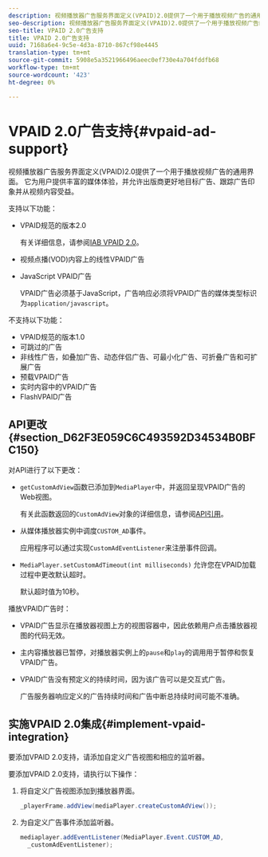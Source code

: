 ```yaml
---
description: 视频播放器广告服务界面定义(VPAID)2.0提供了一个用于播放视频广告的通用界面。 它为用户提供丰富的媒体体验，并允许出版商更好地目标广告、跟踪广告印象并从视频内容受益。
seo-description: 视频播放器广告服务界面定义(VPAID)2.0提供了一个用于播放视频广告的通用界面。 它为用户提供丰富的媒体体验，并允许出版商更好地目标广告、跟踪广告印象并从视频内容受益。
seo-title: VPAID 2.0广告支持
title: VPAID 2.0广告支持
uuid: 7168a6e4-9c5e-4d3a-8710-867cf98e4445
translation-type: tm+mt
source-git-commit: 5908e5a3521966496aeec0ef730e4a704fddfb68
workflow-type: tm+mt
source-wordcount: '423'
ht-degree: 0%

---
```



# VPAID 2.0广告支持{#vpaid-ad-support}

视频播放器广告服务界面定义(VPAID)2.0提供了一个用于播放视频广告的通用界面。 它为用户提供丰富的媒体体验，并允许出版商更好地目标广告、跟踪广告印象并从视频内容受益。

支持以下功能：

* VPAID规范的版本2.0

   有关详细信息，请参阅[IAB VPAID 2.0](https://www.iab.com/wp-content/uploads/2015/06/VPAID_2_0_Final_04-10-2012.pdf)。
* 视频点播(VOD)内容上的线性VPAID广告
* JavaScript VPAID广告

   VPAID广告必须基于JavaScript，广告响应必须将VPAID广告的媒体类型标识为`application/javascript`。

不支持以下功能：

* VPAID规范的版本1.0
* 可跳过的广告
* 非线性广告，如叠加广告、动态伴侣广告、可最小化广告、可折叠广告和可扩展广告
* 预载VPAID广告
* 实时内容中的VPAID广告
* FlashVPAID广告

## API更改{#section_D62F3E059C6C493592D34534B0BFC150}

对API进行了以下更改：

* `getCustomAdView`函数已添加到`MediaPlayer`中，并返回呈现VPAID广告的Web视图。

   有关此函数返回的`CustomAdView`对象的详细信息，请参阅[API引用](https://help.adobe.com/en_US/primetime/api/psdk/javadoc_1.4/index.html)。

* 从媒体播放器实例中调度`CUSTOM_AD`事件。

   应用程序可以通过实现`CustomAdEventListener`来注册事件回调。

* `MediaPlayer.setCustomAdTimeout(int milliseconds)` 允许您在VPAID加载过程中更改默认超时。

   默认超时值为10秒。

<!--<a id="section_495700E1C5404A7B85307A4137C740C5"></a>-->

播放VPAID广告时：

* VPAID广告显示在播放器视图上方的视图容器中，因此依赖用户点击播放器视图的代码无效。
* 主内容播放器已暂停，对播放器实例上的`pause`和`play`的调用用于暂停和恢复VPAID广告。

* VPAID广告没有预定义的持续时间，因为该广告可以是交互式广告。

   广告服务器响应定义的广告持续时间和广告中断总持续时间可能不准确。

## 实施VPAID 2.0集成{#implement-vpaid-integration}

要添加VPAID 2.0支持，请添加自定义广告视图和相应的监听器。

要添加VPAID 2.0支持，请执行以下操作：

1. 将自定义广告视图添加到播放器界面。

   ```java
   _playerFrame.addView(mediaPlayer.createCustomAdView());
   ```

1. 为自定义广告事件添加监听器。

   ```java
   mediaplayer.addEventListener(MediaPlayer.Event.CUSTOM_AD,  
     _customAdEventListener);
   ```
